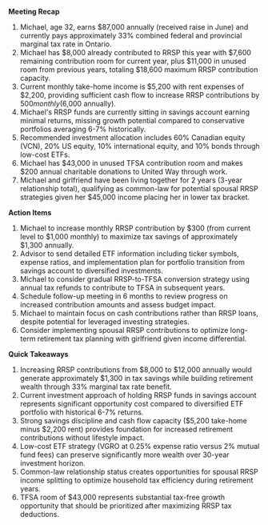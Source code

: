 **Meeting Recap**
1. Michael, age 32, earns $87,000 annually (received raise in June) and currently pays approximately 33% combined federal and provincial marginal tax rate in Ontario.
2. Michael has $8,000 already contributed to RRSP this year with $7,600 remaining contribution room for current year, plus $11,000 in unused room from previous years, totaling $18,600 maximum RRSP contribution capacity.
3. Current monthly take-home income is $5,200 with rent expenses of $2,200, providing sufficient cash flow to increase RRSP contributions by $500 monthly ($6,000 annually).
4. Michael's RRSP funds are currently sitting in savings account earning minimal returns, missing growth potential compared to conservative portfolios averaging 6-7% historically.
5. Recommended investment allocation includes 60% Canadian equity (VCN), 20% US equity, 10% international equity, and 10% bonds through low-cost ETFs.
6. Michael has $43,000 in unused TFSA contribution room and makes $200 annual charitable donations to United Way through work.
7. Michael and girlfriend have been living together for 2 years (3-year relationship total), qualifying as common-law for potential spousal RRSP strategies given her $45,000 income placing her in lower tax bracket.

**Action Items**
1. Michael to increase monthly RRSP contribution by $300 (from current level to $1,000 monthly) to maximize tax savings of approximately $1,300 annually.
2. Advisor to send detailed ETF information including ticker symbols, expense ratios, and implementation plan for portfolio transition from savings account to diversified investments.
3. Michael to consider gradual RRSP-to-TFSA conversion strategy using annual tax refunds to contribute to TFSA in subsequent years.
4. Schedule follow-up meeting in 6 months to review progress on increased contribution amounts and assess budget impact.
5. Michael to maintain focus on cash contributions rather than RRSP loans, despite potential for leveraged investing strategies.
6. Consider implementing spousal RRSP contributions to optimize long-term retirement tax planning with girlfriend given income differential.

**Quick Takeaways**
1. Increasing RRSP contributions from $8,000 to $12,000 annually would generate approximately $1,300 in tax savings while building retirement wealth through 33% marginal tax rate benefit.
2. Current investment approach of holding RRSP funds in savings account represents significant opportunity cost compared to diversified ETF portfolio with historical 6-7% returns.
3. Strong savings discipline and cash flow capacity ($5,200 take-home minus $2,200 rent) provides foundation for increased retirement contributions without lifestyle impact.
4. Low-cost ETF strategy (VGRO at 0.25% expense ratio versus 2% mutual fund fees) can preserve significantly more wealth over 30-year investment horizon.
5. Common-law relationship status creates opportunities for spousal RRSP income splitting to optimize household tax efficiency during retirement years.
6. TFSA room of $43,000 represents substantial tax-free growth opportunity that should be prioritized after maximizing RRSP tax deductions.